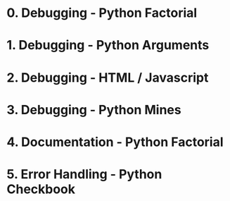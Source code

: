 # 0. Debugging - Python Factorial

# 1. Debugging - Python Arguments

# 2. Debugging - HTML / Javascript

# 3. Debugging - Python Mines

# 4. Documentation - Python Factorial

# 5. Error Handling - Python Checkbook